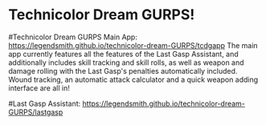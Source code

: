 # Technicolor Dream GURPS!
#Technicolor Dream GURPS Main App: https://legendsmith.github.io/technicolor-dream-GURPS/tcdgapp
The main app currently features all the features of the Last Gasp Assistant, and additionally includes skill tracking and skill rolls, as well as weapon and damage rolling with the Last Gasp's penalties automatically included.
Wound tracking, an automatic attack calculator and a quick weapon adding interface are all in!

#Last Gasp Assistant: https://legendsmith.github.io/technicolor-dream-GURPS/lastgasp
